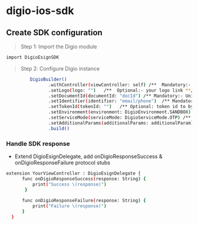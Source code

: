 # digio-ios-sdk

## Create SDK configuration

>Step 1: Import the Digio module 

```sh
import DigioEsignSDK

```

>Step 2: Configure Digio instance

```sh
         DigioBuilder()
                .withController(viewController: self) /**  Mandatory:- pass your view controller here **/
                .setLogo(logo: "")   /**  Optional:- your logo link **/
                .setDocumentId(documentId: "docId") /** Mandatory:- Unique MandateId /Document ID  **/
                .setIdentifier(identifier: "email/phone")  /** Mandatory identifier **/
                .setTokenId(tokenId: "")   /** Optional: token id to bypass first factor authenticatio**/
                .setEnvironment(environment: DigioEnvironment.SANDBOX) /** Mandatory: SANDBOX / PRODUCTION **/
                .setServiceMode(serviceMode: DigioServiceMode.OTP) /** Mandatory **/
                .setAdditionalParams(additionalParams: additionalParam) /** optional use for eNach/mandate only **/
                .build()
```



### Handle SDK response
- Extend DigioEsignDelegate, add onDigioResponseSuccess & onDigioResponseFailure protocol stubs

```sh
extension YourViewController : DigioEsignDelegate {
      func onDigioResponseSuccess(response: String) {
          print("Success \(response)")
       }
 
      func onDigioResponseFailure(response: String) {
          print("Failure \(response)")
      }
  }

```



